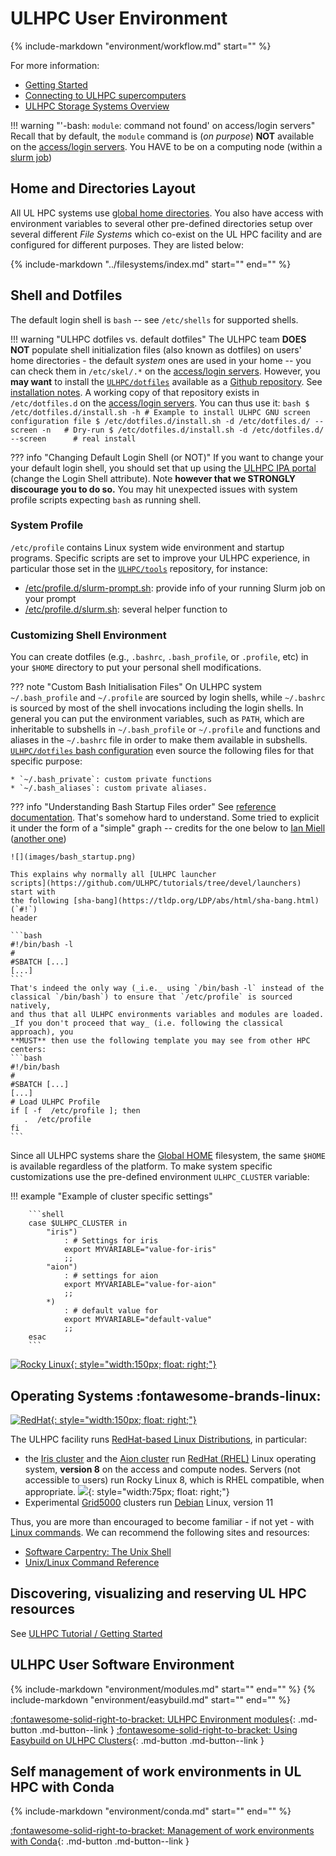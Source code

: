 # ULHPC User Environment

{%
   include-markdown "environment/workflow.md"
   start="<!--intro-start-->"
%}

For more information:

* [Getting Started](../getting-started.md)
* [Connecting to ULHPC supercomputers](../getting-started.md#connecting-to-ulhpc-supercomputers)
* [ULHPC Storage Systems Overview](../filesystems/index.md)
<!-- * [ULHPC User Software](../software/index.md) -->

!!! warning "'-bash: `module`: command not found' on access/login servers"
    Recall that by default, the `module` command is (_on purpose_) **NOT** available on the [access/login servers](../connect/access.md).
    You HAVE to be on a computing node (within a [slurm job](../slurm/index.md))

## Home and Directories Layout

All UL HPC systems use [global home directories](../filesystems/gpfs.md#global-home-directory-home). You also have access with environment variables to several other pre-defined directories setup over several different _File Systems_ which co-exist on the UL HPC facility and are configured for different purposes. They are listed below:

{%
   include-markdown "../filesystems/index.md"
   start="<!--file-system-table-start-->"
   end="<!--file-system-table-end-->"
%}

## Shell and Dotfiles

The default login shell is `bash` -- see `/etc/shells` for supported shells.

!!! warning "ULHPC dotfiles vs. default dotfiles"
    The ULHPC team **DOES NOT** populate shell initialization files (also known as dotfiles) on users' home directories - the default _system_ ones are used in your home -- you can check them in `/etc/skel/.*` on the [access/login servers](../connect/access.md).
    However, you **may want** to install the [`ULHPC/dotfiles`](https://github.com/ULHPC/dotfiles) available as a [Github repository](https://github.com/ULHPC/dotfiles). See [installation notes](https://github.com/ULHPC/dotfiles#installation).
    A working copy of that repository exists in `/etc/dotfiles.d` on the [access/login servers](../connect/access.md). You can thus use it:
    ```bash
    $ /etc/dotfiles.d/install.sh -h
    # Example to install ULHPC GNU screen configuration file
    $ /etc/dotfiles.d/install.sh -d /etc/dotfiles.d/ --screen -n   # Dry-run
    $ /etc/dotfiles.d/install.sh -d /etc/dotfiles.d/ --screen      # real install
    ```

??? info "Changing Default Login Shell (or NOT)"
    If you want to change your your default login shell, you should set that up using the [ULHPC IPA portal](../connect/ipa.md) (change the Login Shell attribute).
    Note **however that we STRONGLY discourage you to do so.** You may hit unexpected issues with system profile scripts expecting `bash` as running shell.

### System Profile

`/etc/profile` contains Linux system wide environment and startup programs.
Specific scripts are set to improve your ULHPC experience, in particular those set in the [`ULHPC/tools`](https://github.com/ULHPC/tools) repository, for instance:

* [/etc/profile.d/slurm-prompt.sh](https://github.com/ULHPC/tools/blob/master/slurm/profile.d/slurm-prompt.sh): provide info of your running Slurm job on your prompt
* [/etc/profile.d/slurm.sh](https://github.com/ULHPC/tools/blob/master/slurm/profile.d/slurm.sh): several helper function to

### Customizing Shell Environment

You can create dotfiles (e.g., `.bashrc`, `.bash_profile`, or
`.profile`, etc) in your `$HOME` directory to put your personal shell
modifications.

??? note "Custom Bash Initialisation Files"
    On ULHPC system `~/.bash_profile` and `~/.profile` are sourced by login
    shells, while `~/.bashrc` is sourced by most of the shell invocations
    including the login shells. In general you can put the environment
    variables, such as `PATH`, which are inheritable to subshells in
    `~/.bash_profile` or `~/.profile` and functions and aliases in the
    `~/.bashrc` file in order to make them available in subshells.
    [`ULHPC/dotfiles` bash
    configuration](https://github.com/ULHPC/dotfiles/blob/master/bash/.bashrc#L469)
    even source the following files for that specific purpose:

    * `~/.bash_private`: custom private functions
    * `~/.bash_aliases`: custom private aliases.

??? info "Understanding Bash Startup Files order"
    See [reference documentation](https://www.gnu.org/software/bash/manual/html_node/Bash-Startup-Files.html).
    That's somehow hard to understand. Some tried to explicit it under the form
    of a "simple" graph -- credits for the one below to [Ian
    Miell](https://zwischenzugs.com/2019/02/27/bash-startup-explained/)
    ([another one](http://www.solipsys.co.uk/new/BashInitialisationFiles.html))

    ![](images/bash_startup.png)

    This explains why normally all [ULHPC launcher
    scripts](https://github.com/ULHPC/tutorials/tree/devel/launchers) start with
    the following [sha-bang](https://tldp.org/LDP/abs/html/sha-bang.html) (`#!`)
    header

    ```bash
    #!/bin/bash -l
    #
    #SBATCH [...]
    [...]
    ```
    That's indeed the only way (_i.e._ using `/bin/bash -l` instead of the
    classical `/bin/bash`) to ensure that `/etc/profile` is sourced natively,
    and thus that all ULHPC environments variables and modules are loaded.
    _If you don't proceed that way_ (i.e. following the classical approach), you
    **MUST** then use the following template you may see from other HPC centers:
    ```bash
    #!/bin/bash
    #
    #SBATCH [...]
    [...]
    # Load ULHPC Profile
    if [ -f  /etc/profile ]; then
       .  /etc/profile
    fi
    ```

Since all ULHPC systems share the [Global HOME](../data/layout#home-directory-home) filesystem,
the same `$HOME` is available regardless of the platform.
To make system specific customizations use the pre-defined environment
`ULHPC_CLUSTER` variable:

!!! example "Example of cluster specific settings"

        ```shell
        case $ULHPC_CLUSTER in
            "iris")
                : # Settings for iris
                export MYVARIABLE="value-for-iris"
                ;;
            "aion")
                : # settings for aion
                export MYVARIABLE="value-for-aion"
                ;;
            *)
                : # default value for
                export MYVARIABLE="default-value"
                ;;
        esac
        ```

[![Rocky Linux](https://upload.wikimedia.org/wikipedia/commons/thumb/9/9c/Rocky_Linux_wordmark.svg/2560px-Rocky_Linux_wordmark.svg.png){: style="width:150px; float: right;"}](https://rockylinux.org/)

## Operating Systems :fontawesome-brands-linux:

[![RedHat](https://www.redhat.com/cms/managed-files/Logo-redhat-color-375.png){: style="width:150px; float: right;"}](https://www.redhat.com/en/technologies/linux-platforms/enterprise-linux)

The ULHPC facility runs [RedHat-based Linux Distributions](https://en.wikipedia.org/wiki/Red_Hat_Enterprise_Linux_derivatives), in particular:

* the [Iris cluster](../systems/iris/index.md) and the [Aion cluster](../systems/aion/index.md) run [RedHat (RHEL)](https://access.redhat.com/documentation/en-us/red_hat_enterprise_linux/8/) Linux operating system, **version 8** on the access and compute nodes. Servers (not accessible to users) run Rocky Linux 8, which is RHEL compatible, when appropriate.
![](https://www.debian.org/logos/openlogo-100.png){: style="width:75px; float: right;"}
*  Experimental [Grid5000](https://www.grid5000.fr/w/Luxembourg:Hardware) clusters run [Debian](https://www.debian.org/) Linux, version 11

Thus, you are more than encouraged to become familiar - if not yet - with [Linux commands](http://linuxcommand.org/). We can recommend the following sites and resources:

* [Software Carpentry: The Unix Shell](https://swcarpentry.github.io/shell-novice/)
* [Unix/Linux Command Reference](https://files.fosswire.com/2007/08/fwunixref.pdf)


## Discovering, visualizing and reserving UL HPC resources

See [ULHPC Tutorial / Getting Started](https://ulhpc-tutorials.readthedocs.io/en/latest/beginners/#discovering-visualizing-and-reserving-ul-hpc-resources)

## ULHPC User Software Environment

{%
   include-markdown "environment/modules.md"
   start="<!--intro-start-->"
   end="<!--intro-end-->"
%}
{%
   include-markdown "environment/easybuild.md"
   start="<!--intro-start-->"
   end="<!--intro-end-->"
%}

[:fontawesome-solid-right-to-bracket: ULHPC Environment modules](modules.md){: .md-button .md-button--link }
[:fontawesome-solid-right-to-bracket: Using Easybuild on ULHPC Clusters](../environment/easybuild.md){: .md-button .md-button--link }

## Self management of work environments in UL HPC with Conda

{%
   include-markdown "environment/conda.md"
   start="<!--intro-start-->"
   end="<!--intro-end-->"
%}

[:fontawesome-solid-right-to-bracket: Management of work environments with Conda](conda.md){: .md-button .md-button--link }
